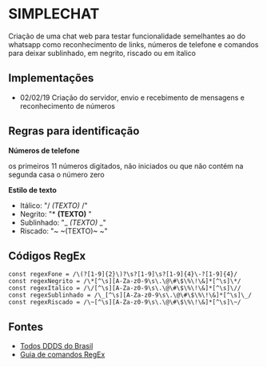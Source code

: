 # SIMPLECHAT
   Criação de uma chat web para testar funcionalidade semelhantes ao do whatsapp
   como reconhecimento de links, números de telefone e comandos para deixar
   sublinhado, em negrito, riscado ou em italico
   
## Implementações

   * 02/02/19
      Criação do servidor, envio e recebimento de mensagens e reconhecimento de números

## Regras para identificação

**Números de telefone**
   
   os primeiros 11 números digitados, não iniciados ou que não contém na segunda casa o número zero

**Estilo de texto**
   
   * Itálico: "/ *(TEXTO)* /"
   * Negrito: "* **(TEXTO)** "
   * Sublinhado: "_ _(TEXTO)_ _"
   * Riscado: "~ ~(TEXTO)~ ~"

## Códigos RegEx

```regex
const regexFone = /\(?[1-9]{2}\)?\s?[1-9]\s?[1-9]{4}\-?[1-9]{4}/
const regexNegrito = /\*[^\s][A-Za-z0-9\s\.\@\#\$\%\!\&]*[^\s]\*/
const regexItalico = /\/[^\s][A-Za-z0-9\s\.\@\#\$\%\!\&]*[^\s]\//
const regexSublinhado = /\_[^\s][A-Za-z0-9\s\.\@\#\$\%\!\&]*[^\s]\_/
const regexRiscado = /\~[^\s][A-Za-z0-9\s\.\@\#\$\%\!\&]*[^\s]\~/
```

## Fontes
 * [Todos DDDS do Brasil](https://www.codigosddd.com.br/)
 * [Guia de comandos RegEx](https://developer.mozilla.org/pt-BR/docs/Web/JavaScript/Guide/Regular_Expressions)